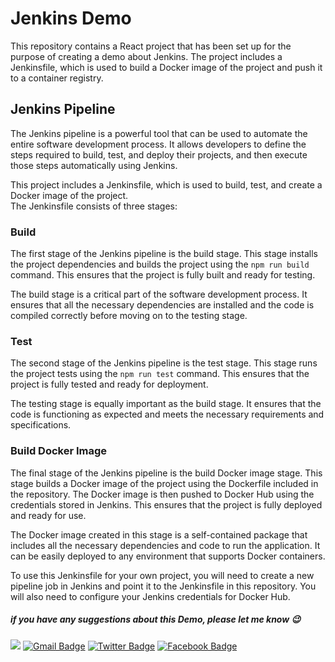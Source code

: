 
# Jenkins Demo

This repository contains a React project that has been set up for the purpose of creating a demo about Jenkins. The project includes a Jenkinsfile, which is used to build a Docker image of the project and push it to a container registry.

## Jenkins Pipeline

The Jenkins pipeline is a powerful tool that can be used to automate the entire software development process. It allows developers to define the steps required to build, test, and deploy their projects, and then execute those steps automatically using Jenkins.

This project includes a Jenkinsfile, which is used to build, test, and create a Docker image of the project.<br> The Jenkinsfile consists of three stages:

### Build

The first stage of the Jenkins pipeline is the build stage. This stage installs the project dependencies and builds the project using the `npm run build` command. This ensures that the project is fully built and ready for testing.

The build stage is a critical part of the software development process. It ensures that all the necessary dependencies are installed and the code is compiled correctly before moving on to the testing stage.

### Test

The second stage of the Jenkins pipeline is the test stage. This stage runs the project tests using the `npm run test` command. This ensures that the project is fully tested and ready for deployment.

The testing stage is equally important as the build stage. It ensures that the code is functioning as expected and meets the necessary requirements and specifications.

### Build Docker Image

The final stage of the Jenkins pipeline is the build Docker image stage. This stage builds a Docker image of the project using the Dockerfile included in the repository. The Docker image is then pushed to Docker Hub using the credentials stored in Jenkins. This ensures that the project is fully deployed and ready for use.

The Docker image created in this stage is a self-contained package that includes all the necessary dependencies and code to run the application. It can be easily deployed to any environment that supports Docker containers.

To use this Jenkinsfile for your own project, you will need to create a new pipeline job in Jenkins and point it to the Jenkinsfile in this repository. You will also need to configure your Jenkins credentials for Docker Hub.

##### if you have any suggestions about this Demo, please let me know 😉
 <a href="https://github.com/C0M-M4ND0" target="_blank"><img src="https://img.shields.io/badge/github-000000?style=flat-square&logo=Github&logoColor=white"/></a>
[![Gmail Badge](https://img.shields.io/badge/-Gmail-d14836?style=flat-square&logo=Gmail&logoColor=white&link=mailto:omarabdelhadi1337@gmail.com)](mailto:omarabdelhadi1337@gmail.com)
[![Twitter Badge](https://img.shields.io/badge/-Twitter-1c89f0?style=flat-square&logo=twitter&logoColor=white&link=https://twitter.com/C0M_M4ND0/)](https://twitter.com/C0M_M4ND0/) 
[![Facebook Badge](https://img.shields.io/badge/-Facebook-1c89f0?style=flat-square&logo=facebook&logoColor=white&link=https://www.facebook.com/profile.php?id=100086280574052)](https://www.facebook.com/profile.php?id=100086280574052)

